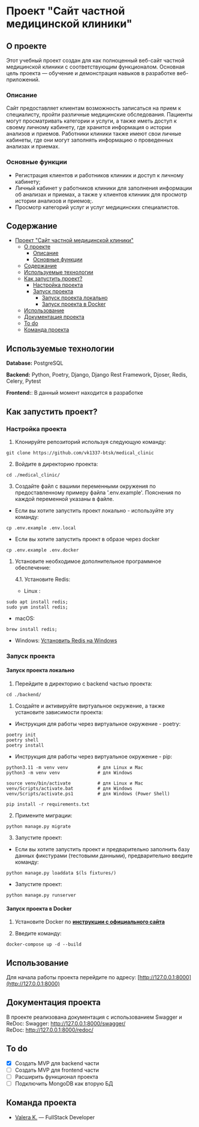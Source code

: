 # Проект "Сайт частной медицинской клиники"

## О проекте

Этот учебный проект создан для как полноценный веб-сайт частной медицинской клиники с соответствующим функционалом. Основная цель проекта — обучение и демонстрация навыков в разработке веб-приложений.

### Описание

Сайт предоставляет клиентам возможность записаться на прием к специалисту, пройти различные медицинские обследования. Пациенты могут просматривать категории и услуги, а также иметь доступ к своему личному кабинету, где хранится информация о истории анализов и приемов. Работники клиники также имеют свои личные кабинеты, где они могут заполнять информацию о проведенных анализах и приемах.

### Основные функции

- Регистрация клиентов и работников клиниик и доступ к личному кабинету;
- Личный кабинет у работников клиники для заполнения информации об анализах и приемах, а также у клиентов клиниик для просмотр истории анализов и приемов;.
- Просмотр категорий услуг и услуг медицинских специалистов.

## Содержание

- [Проект "Сайт частной медицинской клиники"](#проект-сайт-частной-медицинской-клиники)
  - [О проекте](#о-проекте)
    - [Описание](#описание)
    - [Основные функции](#основные-функции)
  - [Содержание](#содержание)
  - [Используемые технологии](#используемые-технологии)
  - [Как запустить проект?](#как-запустить-проект)
    - [Настройка проекта](#настройка-проекта)
    - [Запуск проекта](#запуск-проекта)
      - [Запуск проекта локально](#запуск-проекта-локально)
      - [Запуск проекта в Docker](#запуск-проекта-в-docker)
  - [Использование](#использование)
  - [Документация проекта](#документация-проекта)
  - [To do](#to-do)
  - [Команда проекта](#команда-проекта)

## Используемые технологии

**Database:** PostgreSQL

**Backend:** Python, Poetry, Django, Django Rest Framework, Djoser, Redis, Celery, Pytest

**Frontend:**: В данный момент находится в разработке

## Как запустить проект?

### Настройка проекта

1. Клонируйте репозиторий используя следующую команду:

```shell
git clone https://github.com/vk1337-btsk/medical_clinic
```

2. Войдите в директорию проекта:

```shell
cd ./medical_clinic/
```

3. Создайте файл с вашими переменными окружения по предоставленному примеру файла '.env.example'. Пояснения по каждой переменной указаны в файле.

- Если вы хотите запустить проект локально - используйте эту команду:

```shell
cp .env.example .env.local
```

- Если вы хотите запустить проект в образе через docker

```shell
cp .env.example .env.docker
```

1. Установите необходимое дополнительное программное обеспечение:

   4.1. Установите Redis:

   - Linux :

```shell
sudo apt install redis;
sudo yum install redis;
```

- macOS:

```shell
brew install redis;
```

- Windows: [Установить Redis на Windows](https://redis.io/docs/install/install-redis/install-redis-on-windows/)

### Запуск проекта

#### Запуск проекта локально

1. Перейдите в директорию с backend частью проекта:

```shell
cd ./backend/
```

1. Создайте и активируйте виртуальное окружение, а также установите зависимости проекта:

- Инструкция для работы через виртуальное окружение - poetry:

```shell
poetry init
poetry shell
poetry install
```

- Инструкция для работы через виртуальное окружение - pip:

```shell
python3.11 -m venv venv           # для Linux и Mac
python3 -m venv venv              # для Windows

source venv/bin/activate          # для Linux и Mac
venv/Scripts/activate.bat         # для Windows
venv/Scripts/activate.ps1         # для Windows (Power Shell)

pip install -r requirements.txt
```

2. Примените миграции:

```shell
python manage.py migrate
```

3. Запустите проект:

- Если вы хотите запустить проект и предварительно заполнить базу данных фикстурами (тестовыми данными), предварительно введите команду:

```shell
python manage.py loaddata $(ls fixtures/)
```

- Запустите проект:

```shell
python manage.py runserver
```

#### Запуск проекта в Docker

1. Установите Docker по **[инструкции с официального сайта](https://www.docker.com/products/docker-desktop/)**

2. Введите команду:

```shell
docker-compose up -d --build
```

## Использование

Для начала работы проекта перейдите по адресу: [http://127.0.0.1:8000](http://127.0.0.1:8000)

## Документация проекта

В проекте реализована документация с использованием Swagger и ReDoc:
Swagger: http://127.0.0.1:8000/swagger/  
ReDoc: http://127.0.0.1:8000/redoc/

## To do

- [x] Создать MVP для backend части
- [ ] Создать MVP для frontend части
- [ ] Расширить функционал проекта
- [ ] Подключить MongoDB как вторую БД

## Команда проекта

- [Valera K.](https://github.com/vk1337-btsk) — FullStack Developer
